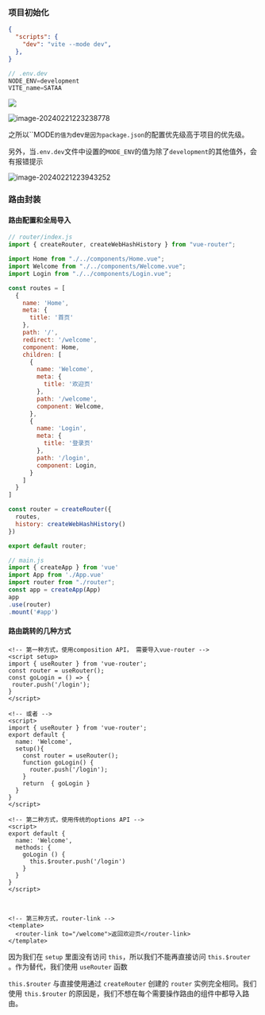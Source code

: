 ### 项目初始化

```json
{
  "scripts": {
    "dev": "vite --mode dev",
  },
}

```

```js
// .env.dev
NODE_ENV=development
VITE_name=SATAA
```

![](https://gitee.com/martina-x/my-drawing-bed/raw/master/image-20240221223215888.png)

![image-20240221223238778](https://gitee.com/martina-x/my-drawing-bed/raw/master/image-20240221223238778.png)

之所以``MODE`的值为`dev`是因为package.json`的配置优先级高于项目的优先级。

另外，当`.env.dev`文件中设置的`MODE_ENV`的值为除了`development`的其他值外，会有报错提示

![image-20240221223943252](https://gitee.com/martina-x/my-drawing-bed/raw/master/image-20240221223943252.png)



### 路由封装

#### 路由配置和全局导入

```js
// router/index.js
import { createRouter, createWebHashHistory } from "vue-router";

import Home from "./../components/Home.vue";
import Welcome from "./../components/Welcome.vue";
import Login from "./../components/Login.vue";

const routes = [
  {
    name: 'Home',
    meta: {
      title: '首页'
    },
    path: '/',
    redirect: '/welcome',
    component: Home,
    children: [
      {
        name: 'Welcome',
        meta: {
          title: '欢迎页'
        },
        path: '/welcome',
        component: Welcome,
      },
      {
        name: 'Login',
        meta: {
          title: '登录页'
        },
        path: '/login',
        component: Login,
      }
    ]
  }
]

const router = createRouter({
  routes,
  history: createWebHashHistory()
})

export default router;
```

```js
// main.js
import { createApp } from 'vue'
import App from './App.vue'
import router from "./router";
const app = createApp(App)
app
.use(router)
.mount('#app')
```

#### 路由跳转的几种方式

```vue
<!-- 第一种方式，使用composition API， 需要导入vue-router -->
<script setup>
import { useRouter } from 'vue-router';
const router = useRouter();
const goLogin = () => {
 router.push('/login');
}
</script>

<!-- 或者 -->
<script>
import { useRouter } from 'vue-router';
export default {
  name: 'Welcome',
  setup(){
    const router = useRouter();
    function goLogin() {
      router.push('/login');
    }
    return  { goLogin }
  }
} 
</script>

<!-- 第二种方式，使用传统的options API -->
<script>
export default {
  name: 'Welcome',
  methods: {
    goLogin () {
      this.$router.push('/login')
    }
  }
}
</script>



<!-- 第三种方式，router-link -->
<template>
  <router-link to="/welcome">返回欢迎页</router-link>
</template>
```

因为我们在 `setup` 里面没有访问 `this`，所以我们不能再直接访问 `this.$router` 。作为替代，我们使用 `useRouter` 函数

`this.$router` 与直接使用通过 `createRouter` 创建的 `router` 实例完全相同。我们使用 `this.$router` 的原因是，我们不想在每个需要操作路由的组件中都导入路由。